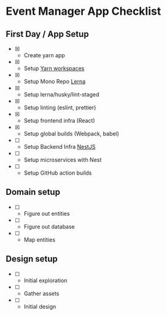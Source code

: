 # Event Manager App Checklist

## First Day / App Setup

- [x] - Create yarn app
- [x] - Setup [Yarn workspaces](https://classic.yarnpkg.com/en/docs/workspaces/)
- [x] - Setup Mono Repo [Lerna](https://lerna.js.org/)
- [x] - Setup lerna/husky/lint-staged
- [x] - Setup linting (eslint, prettier)
- [x] - Setup frontend infra (React)
- [x] - Setup global builds (Webpack, babel)
- [ ] - Setup Backend Infra [NestJS](https://docs.nestjs.com/microservices/basics)
- [ ] - Setup microservices with Nest
- [ ] - Setup GitHub action builds

## Domain setup

- [ ] - Figure out entities
- [ ] - Figure out database
- [ ] - Map entities

## Design setup

- [ ] - Initial exploration
- [ ] - Gather assets
- [ ] - Initial design
